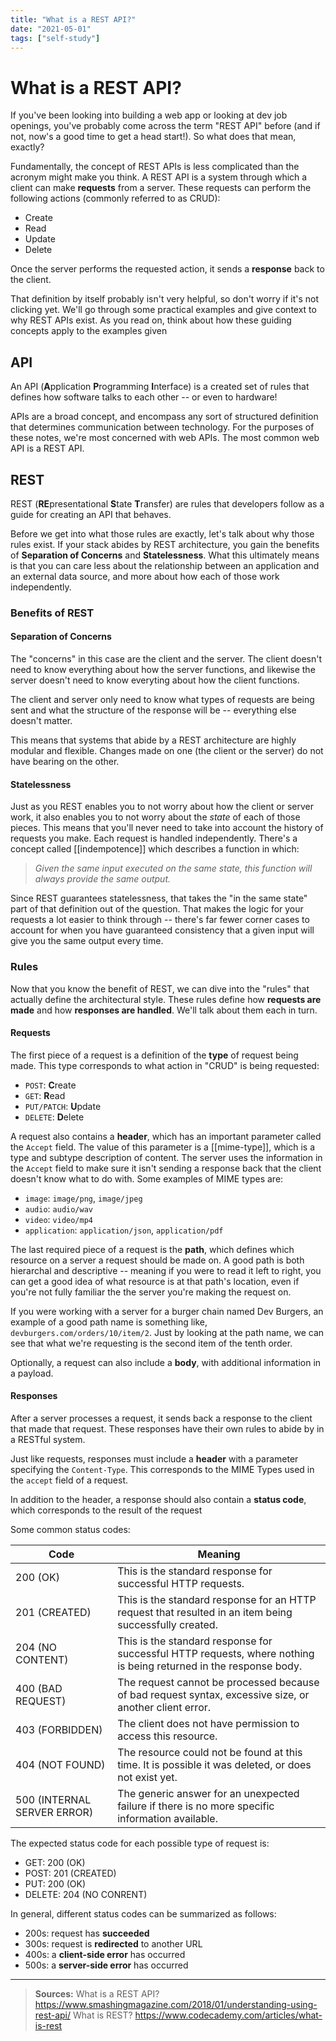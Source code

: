 ```yaml
---
title: "What is a REST API?"
date: "2021-05-01"
tags: ["self-study"]
---
```


# What is a REST API?
If you've been looking into building a web app or looking at dev job openings, you've probably come across the term "REST API" before (and if not, now's a good time to get a head start!). So what does that mean, exactly?

Fundamentally, the concept of REST APIs is less complicated than the acronym might make you think. A REST API is a system through which a client can make **requests** from a server. These requests can perform the following actions (commonly referred to as CRUD):
- Create
- Read
- Update
- Delete

Once the server performs the requested action, it sends a **response** back to the client.

That definition by itself probably isn't very helpful, so don't worry if it's not clicking yet. We'll go through some practical examples and give context to why REST APIs exist. As you read on, think about how these guiding concepts apply to the examples given

## API
An API (**A**pplication **P**rogramming **I**nterface) is a created set of rules that defines how software talks to each other -- or even to hardware!

APIs are a broad concept, and encompass any sort of structured definition that determines communication between technology. For the purposes of these notes, we're most concerned with web APIs. The most common web API is a REST API.

## REST
REST (**RE**presentational **S**tate **T**ransfer) are rules that developers follow as a guide for creating an API that behaves.

Before we get into what those rules are exactly, let's talk about why those rules exist. If your stack abides by REST architecture, you gain the benefits of **Separation of Concerns** and **Statelessness**. What this ultimately means is that you can care less about the relationship between an application and an external data source, and more about how each of those work independently.

### Benefits of REST
#### Separation of Concerns
The "concerns" in this case are the client and the server. The client doesn't need to know everything about how the server functions, and likewise the server doesn't need to know everyting about how the client functions.

The client and server only need to know what types of requests are being sent and what the structure of the response will be -- everything else doesn't matter.

This means that systems that abide by a REST architecture are highly modular and flexible. Changes made on one (the client or the server) do not have bearing on the other.

#### Statelessness
Just as you REST enables you to not worry about how the client or server work, it also enables you to not worry about the *state* of each of those pieces. This means that you'll never need to take into account the history of requests you make. Each request is handled independently. There's a concept called [[indempotence]] which describes a function in which:
> *Given the same input executed on the same state, this function will always provide the same output.*

Since REST guarantees statelessness, that takes the "in the same state" part of that definition out of the question. That makes the logic for your requests a lot easier to think through -- there's far fewer corner cases to account for when you have guaranteed consistency that a given input will give you the same output every time.

### Rules
Now that you know the benefit of REST, we can dive into the "rules" that actually define the architectural style. These rules define how **requests are made** and how **responses are handled**. We'll talk about them each in turn.

#### Requests
The first piece of a request is a definition of the **type** of request being made. This type corresponds to what action in "CRUD" is being requested:
- `POST`: **C**reate
- `GET`: **R**ead
- `PUT/PATCH`: **U**pdate
- `DELETE`: **D**elete

A request also contains a **header**, which has an important parameter called the `Accept` field. The value of this parameter is a [[mime-type]], which is a type and subtype description of content. The server uses the information in the `Accept` field to make sure it isn't sending a response back that the client doesn't know what to do with. Some examples of MIME types are:
-  `image`: `image/png`, `image/jpeg`
- `audio`: `audio/wav`
- `video`: `video/mp4`
- `application`: `application/json`, `application/pdf`

The last required piece of a request is the **path**, which defines which resource on a server a request should be made on. A good path is both hierarchal and descriptive -- meaning if you were to read it left to right, you can get a good idea of what resource is at that path's location, even if you're not fully familiar the the server you're making the request on.

If you were working with a server for a burger chain named Dev Burgers, an example of a good path name is something like, `devburgers.com/orders/10/item/2`. Just by looking at the path name, we can see that what we're requesting is the second item of the tenth order.

Optionally, a request can also include a **body**, with additional information in a payload.

#### Responses
After a server processes a request, it sends back a response to the client that made that request. These responses have their own rules to abide by in a RESTful system.

Just like requests, responses must include a **header** with a parameter specifying the `Content-Type`. This corresponds to the MIME Types used in the `accept` field of a request.

In addition to the header, a response should also contain a **status code**, which corresponds to the result of the request

Some common status codes:

| Code | Meaning |
| ------- | ------- |
|200 (OK)|This is the standard response for successful HTTP requests.|
|201 (CREATED)| This is the standard response for an HTTP request that resulted in an item being successfully created.|
|204 (NO CONTENT) |This is the standard response for successful HTTP requests, where nothing is being returned in the response body.|
|400 (BAD REQUEST)| The request cannot be processed because of bad request syntax, excessive size, or another client error.|
|403 (FORBIDDEN)|The client does not have permission to access this resource.|
|404 (NOT FOUND)|The resource could not be found at this time. It is possible it was deleted, or does not exist yet.|
|500 (INTERNAL SERVER ERROR)|The generic answer for an unexpected failure if there is no more specific information available.|

The expected status code for each possible type of request is:
- GET: 200 (OK)
- POST: 201 (CREATED)
- PUT: 200 (OK)
- DELETE: 204 (NO CONRENT)

In general, different status codes can be summarized  as follows:
- 200s: request has **succeeded**
- 300s: request is **redirected** to another URL
- 400s: a **client-side error** has occurred
- 500s: a **server-side error** has occurred

---
>**Sources:**
>What is a REST API?
>https://www.smashingmagazine.com/2018/01/understanding-using-rest-api/
>What is REST?
>https://www.codecademy.com/articles/what-is-rest